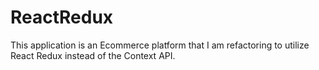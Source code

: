 # ReactRedux
This application is an Ecommerce platform that I am refactoring to utilize React Redux instead of the Context API. 

